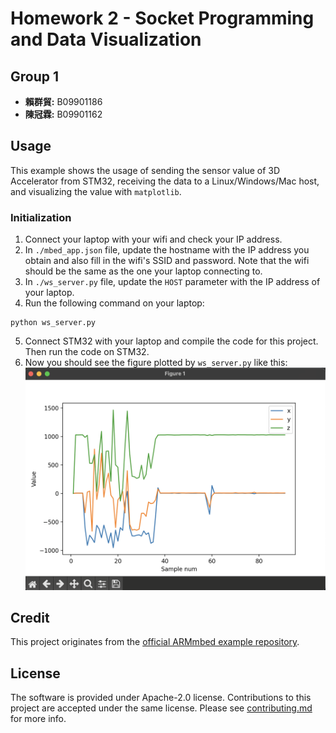 # Homework 2 - Socket Programming and Data Visualization

## Group 1
- **賴群貿:** B09901186 
- **陳冠霖:** B09901162

## Usage
This example shows the usage of sending the sensor value of 3D Accelerator from STM32, receiving the data to a Linux/Windows/Mac host, and visualizing the value with ```matplotlib```.

### Initialization

1. Connect your laptop with your wifi and check your IP address.
2. In ```./mbed_app.json``` file, update the hostname with the IP address you obtain and also fill in the wifi's SSID and password. Note that the wifi should be the same as the one your laptop connecting to.
3. In ```./ws_server.py``` file, update the ```HOST``` parameter with the IP address of your laptop.
4. Run the following command on your laptop:
```
python ws_server.py
```
5. Connect STM32 with your laptop and compile the code for this project. Then run the code on STM32.
6. Now you should see the figure plotted by ```ws_server.py``` like this:
![matplotlib](./figure/Result.png)



## Credit

This project originates from the [official ARMmbed example repository](https://github.com/ARMmbed/mbed-os-example-sockets). 

## License

The software is provided under Apache-2.0 license. Contributions to this project are accepted under the same license.
Please see [contributing.md](CONTRIBUTING.md) for more info.